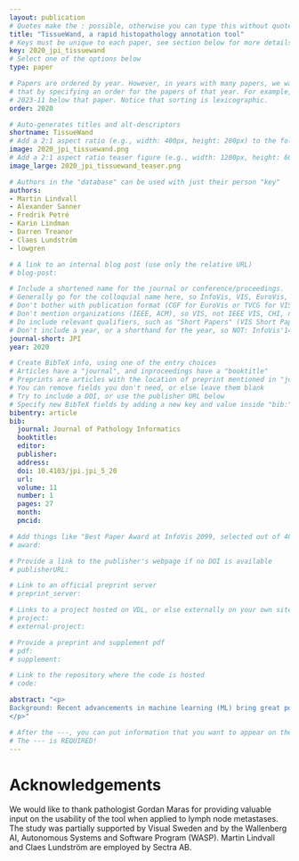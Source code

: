 ```yaml
---
layout: publication
# Quotes make the : possible, otherwise you can type this without quotes
title: "TissueWand, a rapid histopathology annotation tool"
# Keys must be unique to each paper, see section below for more details
key: 2020_jpi_tissuewand
# Select one of the options below
type: paper

# Papers are ordered by year. However, in years with many papers, we want some ordering at a lower level. You can do
# that by specifying an order for the papers of that year. For example, 2023-11 will put papers with values lower than
# 2023-11 below that paper. Notice that sorting is lexicographic.
order: 2020

# Auto-generates titles and alt-descriptors
shortname: TissueWand
# Add a 2:1 aspect ratio (e.g., width: 400px, height: 200px) to the folder /assets/images/publications/
image: 2020_jpi_tissuewand.png
# Add a 2:1 aspect ratio teaser figure (e.g., width: 1200px, height: 600px) to the folder /assets/images/publications/
image_large: 2020_jpi_tissuewand_teaser.png

# Authors in the "database" can be used with just their person "key"
authors:
- Martin Lindvall
- Alexander Sanner
- Fredrik Petré
- Karin Lindman
- Darren Treanor
- Claes Lundström
- lowgren

# A link to an internal blog post (use only the relative URL)
# blog-post:

# Include a shortened name for the journal or conference/proceedings.
# Generally go for the colloquial name here, so InfoVis, VIS, EuroVis, VAST, CHI, TVCG.
# Don't bother with publication format (CGF for EuroVis or TVCG for VIS papers).
# Don't mention organizations (IEEE, ACM), so VIS, not IEEE VIS, CHI, not ACM CHI.
# Do include relevant qualifiers, such as "Short Papers" (VIS Short Papers) or "Posters" (VIS Posters)
# Don't include a year, or a shorthand for the year, so NOT: InfoVis'14
journal-short: JPI
year: 2020

# Create BibTeX info, using one of the entry choices
# Articles have a "journal", and inproceedings have a "booktitle"
# Preprints are articles with the location of preprint mentioned in "journal"
# You can remove fields you don't need, or else leave them blank
# Try to include a DOI, or use the publisher URL below
# Specify new BibTeX fields by adding a new key and value inside "bib:"
bibentry: article
bib:
  journal: Journal of Pathology Informatics
  booktitle:
  editor:
  publisher:
  address:
  doi: 10.4103/jpi.jpi_5_20
  url:
  volume: 11
  number: 1
  pages: 27
  month:
  pmcid:

# Add things like "Best Paper Award at InfoVis 2099, selected out of 4000 submissions"
# award:

# Provide a link to the publisher's webpage if no DOI is available
# publisherURL:

# Link to an official preprint server
# preprint_server:

# Links to a project hosted on VDL, or else externally on your own site
# project:
# external-project:

# Provide a preprint and supplement pdf
# pdf:
# supplement:

# Link to the repository where the code is hosted
# code:

abstract: "<p>
Background: Recent advancements in machine learning (ML) bring great possibilities for the development of tools to assist with diagnostic tasks within histopathology. However, these approaches typically require a large amount of ground truth training data in the form of image annotations made by human experts. As such annotation work is a very time-consuming task, there is a great need for tools that can assist in this process, saving time while not sacrificing annotation quality. Methods: In an iterative design process, we developed TissueWand – an interactive tool designed for efficient annotation of gigapixel-sized histopathological images, not being constrained to a predefined annotation task. Results: Several findings regarding appropriate interaction concepts were made, where a key design component was semi-automation based on rapid interaction feedback in a local region. In a user study, the resulting tool was shown to cause substantial speed-up compared to manual work while maintaining quality. Conclusions: The TissueWand tool shows promise to replace manual methods for early stages of dataset curation where no task-specific ML model yet exists to aid the effort.
</p>"

# After the ---, you can put information that you want to appear on the website using markdown formatting or HTML. A good example are acknowledgements, extra references, an erratum, etc.
# The --- is REQUIRED!
---
```


# Acknowledgements

We would like to thank pathologist Gordan Maras for providing valuable input on the usability of the tool when applied to lymph node metastases. The study was partially supported by Visual Sweden and by the Wallenberg AI, Autonomous Systems and Software Program (WASP). Martin Lindvall and Claes Lundström are employed by Sectra AB.